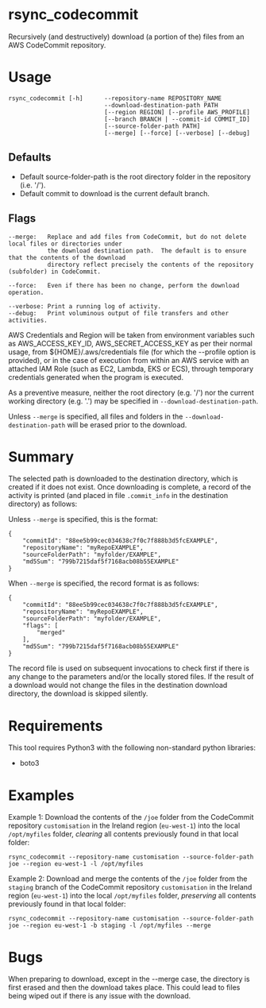 # rsync_codecommit

Recursively (and destructively) download (a portion of the) files from an AWS CodeCommit repository.

# Usage
```
rsync_codecommit [-h]      --repository-name REPOSITORY_NAME
                           --download-destination-path PATH
                           [--region REGION] [--profile AWS_PROFILE]
                           [--branch BRANCH | --commit-id COMMIT_ID]
                           [--source-folder-path PATH]
                           [--merge] [--force] [--verbose] [--debug]

```

## Defaults

- Default source-folder-path is the root directory folder in the repository (i.e. '/').
- Default commit to download is the current default branch.

## Flags

```
--merge:   Replace and add files from CodeCommit, but do not delete local files or directories under
           the download destination path.  The default is to ensure that the contents of the download
           directory reflect precisely the contents of the repository (subfolder) in CodeCommit.

--force:   Even if there has been no change, perform the download operation.

--verbose: Print a running log of activity.
--debug:   Print voluminous output of file transfers and other activities.

```

AWS Credentials and Region will be taken from environment variables such as AWS_ACCESS_KEY_ID, AWS_SECRET_ACCESS_KEY as per their normal usage, from ${HOME}/.aws/credentials file (for which the --profile option is provided), or in the case of execution from within an AWS service with an attached IAM Role (such as EC2, Lambda, EKS or ECS), through temporary credentials generated when the program is executed.

As a preventive measure, neither the root directory (e.g. '/') nor the current working directory (e.g. '.') may be specified in `--download-destination-path`.

Unless `--merge` is specified, all files and folders in the `--download-destination-path` will be erased prior to the download.

# Summary

The selected path is downloaded to the destination directory, which is created if it does not exist. Once downloading is complete,
a record of the activity is printed (and placed in file `.commit_info` in the destination directory) as follows:

Unless `--merge` is specified, this is the format:
```
{
    "commitId": "88ee5b99cec034638c7f0c7f888b3d5fcEXAMPLE",
    "repositoryName": "myRepoEXAMPLE",
    "sourceFolderPath": "myfolder/EXAMPLE",
    "md5Sum": "799b7215daf5f7168acb08b55EXAMPLE"
}
```

When `--merge` is specified, the record format is as follows:
```
{
    "commitId": "88ee5b99cec034638c7f0c7f888b3d5fcEXAMPLE",
    "repositoryName": "myRepoEXAMPLE",
    "sourceFolderPath": "myfolder/EXAMPLE",
    "flags": [
        "merged"
    ],
    "md5Sum": "799b7215daf5f7168acb08b55EXAMPLE"
}
```

The record file is used on subsequent invocations to check first if there is any change to the parameters and/or the locally stored files.
If the result of a download would not change the files in the destination download directory, the download is skipped silently.

# Requirements

This tool requires Python3 with the following non-standard python libraries:
- boto3

# Examples

Example 1: Download the contents of the `/joe` folder from the CodeCommit repository `customisation`
in the Ireland region (`eu-west-1`) into the local `/opt/myfiles` folder, _clearing_ all contents previously found in
that local folder:

`rsync_codecommit --repository-name customisation --source-folder-path joe --region eu-west-1 -l /opt/myfiles`

Example 2: Download and merge the contents of the `/joe` folder from the `staging` branch of the
CodeCommit repository `customisation` in the Ireland region (`eu-west-1`) into the local `/opt/myfiles` folder,
_preserving_ all contents previously found in that local folder:

`rsync_codecommit --repository-name customisation --source-folder-path joe --region eu-west-1 -b staging -l /opt/myfiles --merge`



# Bugs

When preparing to download, except in the --merge case, the directory is first erased and then the download takes place. This could lead to
files being wiped out if there is any issue with the download.
